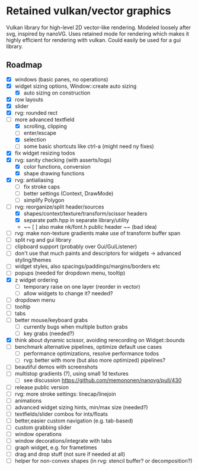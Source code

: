 # Retained vulkan/vector graphics

Vulkan library for high-level 2D vector-like rendering.
Modeled loosely after svg, inspired by nanoVG.
Uses retained mode for rendering which makes it highly efficient
for rendering with vulkan. Could easily be used for a gui library.

## Roadmap

- [x] windows (basic panes, no operations)
- [x] widget sizing options, Window::create auto sizing
  - [x] auto sizing on construction
- [x] row layouts
- [x] slider
- [x] rvg: rounded rect
- [ ] more advanced textfield
  - [x] scrolling, clipping
  - [ ] enter/escape
  - [x] selection
  - [ ] some basic shortcuts like ctrl-a (might need ny fixes)
- [x] fix widget resizing todos
- [x] rvg: sanity checking (with asserts/logs)
  - [x] color functions, conversion
  - [x] shape drawing functions
- [x] rvg: antialiasing
  - [ ] fix stroke caps
  - [ ] better settings (Context, DrawMode)
  - [ ] simplify Polygon
- [ ] rvg: reorganize/split header/sources
  - [x] shapes/context/texture/transform/scissor headers
  - [x] separate path.hpp in separate library/utility
  - ~~ [ ] also make nk/font.h public header ~~ (bad idea)
- [ ] rvg: make non-texture gradients make use of transform buffer span
- [ ] split rvg and gui library
- [ ] clipboard support (probably over Gui/GuiListener)
- [ ] don't use that much paints and descriptors for widgets
  -> advanced styling/themes
- [ ] widget styles, also spacings/paddings/margins/borders etc
- [ ] popups (needed for dropdown menu, tooltip)
- [x] z widget ordering
  - [ ] temporary raise on one layer (reorder in vector)
  - [ ] allow widgets to change it? needed?
- [ ] dropdown menu
- [ ] tooltip
- [ ] tabs
- [ ] better mouse/keyboard grabs
  - [ ] currently bugs when multiple button grabs
  - [ ] key grabs (needed?)
- [x] think about dynamic scissor, avoiding rerecording on Widget::bounds
- [ ] benchmark alternative pipelines, optimize default use cases
  - [ ] performance optimizations, resolve performance todos
  - [ ] rvg: better with more (but also more optimized) pipelines?
- [ ] beautiful demos with screenshots
- [ ] multistop gradients (?), using small 1d textures
  - [ ] see discussion https://github.com/memononen/nanovg/pull/430
- [ ] release public version
- [ ] rvg: more stroke settings: linecap/linejoin
- [ ] animations
- [ ] advanced widget sizing hints, min/max size (needed?)
- [ ] textfields/slider combos for ints/floats
- [ ] better,easier custom navigation (e.g. tab-based)
- [ ] custom grabbing slider
- [ ] window operations
- [ ] window decorations/integrate with tabs
- [ ] graph widget, e.g. for frametimes
- [ ] drag and drop stuff (not sure if needed at all)
- [ ] helper for non-convex shapes (in rvg: stencil buffer? or decomposition?)
